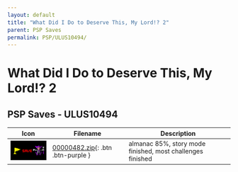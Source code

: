 ```yaml
---
layout: default
title: "What Did I Do to Deserve This, My Lord!? 2"
parent: PSP Saves
permalink: PSP/ULUS10494/
---
```

# What Did I Do to Deserve This, My Lord!? 2

## PSP Saves - ULUS10494

| Icon | Filename | Description |
|------|----------|-------------|
| ![What Did I Do to Deserve This, My Lord!? 2](ICON0.PNG) | [00000482.zip](00000482.zip){: .btn .btn-purple } | almanac 85%, story mode finished, most challenges finished |
